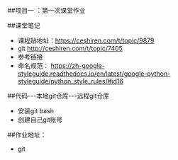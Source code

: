 ##项目一 ：第一次课堂作业

##课堂笔记
- 课程贴地址：https://ceshiren.com/t/topic/9879
- git  http://ceshiren.com/t/topic/7405
- 参考链接
 - 命名规范： https://zh-google-styleguide.readthedocs.io/en/latest/google-python-styleguide/python_style_rules/#id16

##代码---本地git仓库---远程git仓库
- 安装git bash
- 创建自己git账号 

##作业地址：
- git
